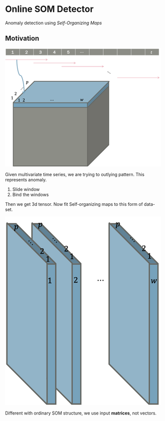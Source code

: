 # Online SOM Detector

Anomaly detection using *Self-Organizing Maps*

## Motivation

![Process time series](docs/som_data.png)

Given multivariate time series, we are trying to outlying pattern. This represents anomaly.

1. Slide window
2. Bind the windows

Then we get 3d tensor. Now fit Self-organizing maps to this form of data-set.

![](docs/input_mat.png)

Different with ordinary SOM structure, we use input **matrices**, not vectors.
